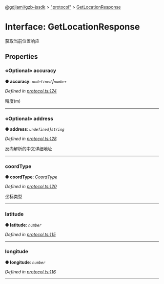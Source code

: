 [@gdjiami/gzb-jssdk](../README.md) > ["protocol"](../modules/_protocol_.md) > [GetLocationResponse](../interfaces/_protocol_.getlocationresponse.md)



# Interface: GetLocationResponse


获取当前位置响应


## Properties
<a id="accuracy"></a>

### «Optional» accuracy

**●  accuracy**:  *`undefined`⎮`number`* 

*Defined in [protocol.ts:124](https://github.com/GDJiaMi/gzb-jssdk/blob/6a995d9/src/protocol.ts#L124)*



精度(m)




___

<a id="address"></a>

### «Optional» address

**●  address**:  *`undefined`⎮`string`* 

*Defined in [protocol.ts:128](https://github.com/GDJiaMi/gzb-jssdk/blob/6a995d9/src/protocol.ts#L128)*



反向解析的中文详细地址




___

<a id="coordtype"></a>

###  coordType

**●  coordType**:  *[CoordType](../modules/_protocol_.md#coordtype)* 

*Defined in [protocol.ts:120](https://github.com/GDJiaMi/gzb-jssdk/blob/6a995d9/src/protocol.ts#L120)*



坐标类型




___

<a id="latitude"></a>

###  latitude

**●  latitude**:  *`number`* 

*Defined in [protocol.ts:115](https://github.com/GDJiaMi/gzb-jssdk/blob/6a995d9/src/protocol.ts#L115)*





___

<a id="longitude"></a>

###  longitude

**●  longitude**:  *`number`* 

*Defined in [protocol.ts:116](https://github.com/GDJiaMi/gzb-jssdk/blob/6a995d9/src/protocol.ts#L116)*





___



